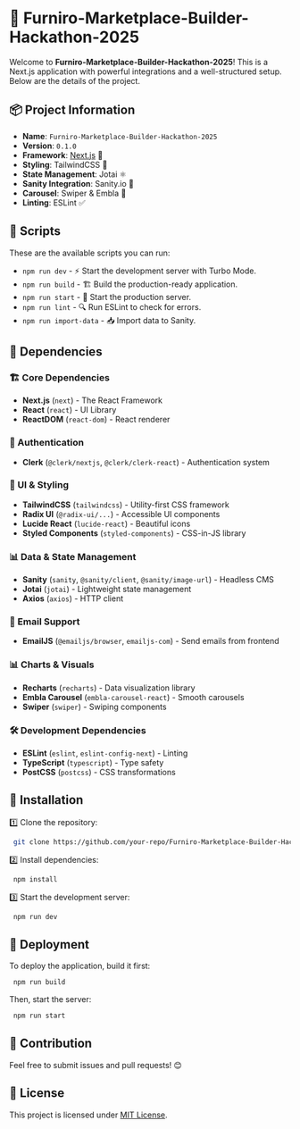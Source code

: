 # 🚀 Furniro-Marketplace-Builder-Hackathon-2025

Welcome to **Furniro-Marketplace-Builder-Hackathon-2025**! This is a Next.js application with powerful integrations and a well-structured setup. Below are the details of the project.

## 📦 Project Information

- **Name**: `Furniro-Marketplace-Builder-Hackathon-2025`
- **Version**: `0.1.0`
- **Framework**: [Next.js](https://nextjs.org/) 🚀
- **Styling**: TailwindCSS 🎨
- **State Management**: Jotai ⚛️
- **Sanity Integration**: Sanity.io 📝
- **Carousel**: Swiper & Embla 🎠
- **Linting**: ESLint ✅

## 📜 Scripts

These are the available scripts you can run:

- `npm run dev` - ⚡ Start the development server with Turbo Mode.
- `npm run build` - 🏗 Build the production-ready application.
- `npm run start` - 🚀 Start the production server.
- `npm run lint` - 🔍 Run ESLint to check for errors.
- `npm run import-data` - 📥 Import data to Sanity.

## 📂 Dependencies

### 🏗 Core Dependencies

- **Next.js** (`next`) - The React Framework
- **React** (`react`) - UI Library
- **ReactDOM** (`react-dom`) - React renderer

### 🔐 Authentication

- **Clerk** (`@clerk/nextjs`, `@clerk/clerk-react`) - Authentication system

### 🎨 UI & Styling

- **TailwindCSS** (`tailwindcss`) - Utility-first CSS framework
- **Radix UI** (`@radix-ui/...`) - Accessible UI components
- **Lucide React** (`lucide-react`) - Beautiful icons
- **Styled Components** (`styled-components`) - CSS-in-JS library

### 📊 Data & State Management

- **Sanity** (`sanity`, `@sanity/client`, `@sanity/image-url`) - Headless CMS
- **Jotai** (`jotai`) - Lightweight state management
- **Axios** (`axios`) - HTTP client

### 📧 Email Support

- **EmailJS** (`@emailjs/browser`, `emailjs-com`) - Send emails from frontend

### 📊 Charts & Visuals

- **Recharts** (`recharts`) - Data visualization library
- **Embla Carousel** (`embla-carousel-react`) - Smooth carousels
- **Swiper** (`swiper`) - Swiping components

### 🛠 Development Dependencies

- **ESLint** (`eslint`, `eslint-config-next`) - Linting
- **TypeScript** (`typescript`) - Type safety
- **PostCSS** (`postcss`) - CSS transformations

## 📜 Installation

1️⃣ Clone the repository:

```sh
 git clone https://github.com/your-repo/Furniro-Marketplace-Builder-Hackathon-2025.git
```

2️⃣ Install dependencies:

```sh
 npm install
```

3️⃣ Start the development server:

```sh
 npm run dev
```

## 🚀 Deployment

To deploy the application, build it first:

```sh
 npm run build
```

Then, start the server:

```sh
 npm run start
```

## 🤝 Contribution

Feel free to submit issues and pull requests! 😊

## 📜 License

This project is licensed under [MIT License](LICENSE).

